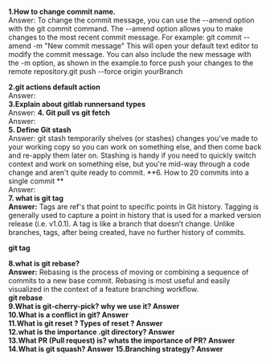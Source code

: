 **1.How to change commit name.**  
Answer: To change the commit message, you can use the --amend option with the git commit command. The --amend option allows you to make changes to the most recent commit message. For example: git commit --amend -m "New commit message" This will open your default text editor to modify the commit message. You can also include the new message with the -m option, as shown in the example.to force push your changes to the remote repository.git push --force origin yourBranch

**2.git actions default action**  
Answer:  
**3.Explain about gitlab runnersand types**  
Answer:
**4. Git pull vs git fetch**  
Answer:  
**5. Define Git stash**  
Answer:  git stash temporarily shelves (or stashes) changes you've made to your working copy so you can work on something else, and then come back and re-apply them later on. Stashing is handy if you need to quickly switch context and work on something else, but you're mid-way through a code change and aren't quite ready to commit.
**6. How to 20 commits into a single commit **  
Answer:    
**7. what is git tag**  
**Answer:** Tags are ref's that point to specific points in Git history. Tagging is generally used to capture a point in history that is used for a marked version release (i.e. v1.0.1). A tag is like a branch that doesn’t change. Unlike branches, tags, after being created, have no further history of commits.  
 
 **git tag <tagname>**  

**8.what is git rebase?  
Answer:** Rebasing is the process of moving or combining a sequence of commits to a new base commit. Rebasing is most useful and easily visualized in the context of a feature branching workflow.   
**git rebase <base>**   
**9.What is git-cherry-pick? why we use it?   Answer**   
**10.What is a conflict in git?   Answer**   
**11.What is git reset ? Types of reset ?   Answer**   
**12.what is the importance .git directory?   Answer**   
**13.What PR (Pull request) is? whats the importance of PR?   Answer** 
**14.What is git squash?   Answer**
**15.Branching strategy?   Answer**
